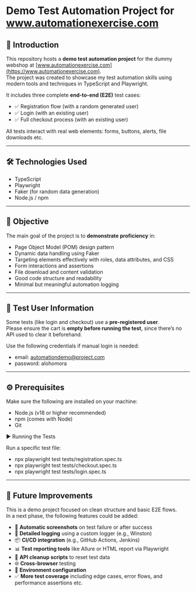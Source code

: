 # Demo Test Automation Project for www.automationexercise.com

## 🧪 Introduction

This repository hosts a **demo test automation project** for the dummy webshop at [www.automationexercise.com](https://www.automationexercise.com).  
The project was created to showcase my test automation skills using modern tools and techniques in TypeScript and Playwright.

It includes three complete **end-to-end (E2E)** test cases:
- ✅ Registration flow (with a random generated user)
- ✅ Login (with an existing user)
- ✅ Full checkout process (with an existing user)

All tests interact with real web elements: forms, buttons, alerts, file downloads etc.

---

## 🛠️ Technologies Used

- TypeScript
- Playwright
- Faker (for random data generation)
- Node.js / npm

---

## 🎯 Objective

The main goal of the project is to **demonstrate proficiency** in:
- Page Object Model (POM) design pattern
- Dynamic data handling using Faker
- Targeting elements effectively with roles, data attributes, and CSS
- Form interactions and assertions
- File download and content validation
- Good code structure and readability
- Minimal but meaningful automation logging

---

## 🔐 Test User Information

Some tests (like login and checkout) use a **pre-registered user**.  
Please ensure the cart is **empty before running the test**, since there’s no API used to clear it beforehand.

Use the following credentials if manual login is needed:
- email: automationdemo@project.com
- password: alohomora


---

## ⚙️ Prerequisites

Make sure the following are installed on your machine:

- Node.js (v18 or higher recommended)
- npm (comes with Node)
- Git

▶️ Running the Tests

Run a specific test file:
- npx playwright test tests/registration.spec.ts
- npx playwright test tests/checkout.spec.ts
- npx playwright test tests/login.spec.ts

---

## 🔮 Future Improvements

This is a demo project focused on clean structure and basic E2E flows.  
In a next phase, the following features could be added:

- 📸 **Automatic screenshots** on test failure or after success
- 📝 **Detailed logging** using a custom logger (e.g., Winston)
- 📦 **CI/CD integration** (e.g., GitHub Actions, Jenkins)
- 📊 **Test reporting tools** like Allure or HTML report via Playwright
- 🔁 **API cleanup scripts** to reset test data
- 🌐 **Cross-browser** testing
- 🔐 **Environment configuration**
- ✅ **More test coverage** including edge cases, error flows, and performance assertions etc.




